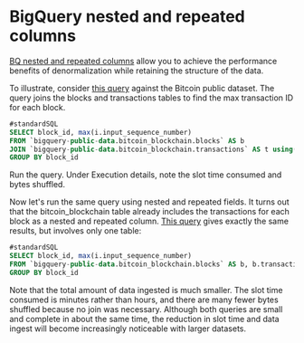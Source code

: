 # BigQuery nested and repeated columns

[BQ nested and repeated columns](https://cloud.google.com/bigquery/docs/nested-repeated) 
allow you to achieve the performance benefits of denormalization while retaining the structure of the data.

To illustrate, consider [this query](https://console.cloud.google.com/bigquery?sq=316488749670:7c97c53951da457c9aaa07388f4213be) against the Bitcoin public dataset. The query joins the blocks and transactions tables to find the max transaction ID for each block.

```sql
#standardSQL
SELECT block_id, max(i.input_sequence_number) 
FROM `bigquery-public-data.bitcoin_blockchain.blocks` AS b
JOIN `bigquery-public-data.bitcoin_blockchain.transactions` AS t using(block_id), t.inputs as i 
GROUP BY block_id
```

Run the query. Under Execution details, note the slot time consumed and bytes shuffled.

Now let's run the same query using nested and repeated fields. It turns out that the bitcoin_blockchain table already includes the transactions for each block as a nested and repeated column. [This query](https://console.cloud.google.com/bigquery?sq=316488749670:7ee7c9e79a1f473db78fb1665d6b8260) gives exactly the same results, but involves only one table:

```sql
#standardSQL
SELECT block_id, max(i.input_sequence_number) 
FROM `bigquery-public-data.bitcoin_blockchain.blocks` AS b, b.transactions AS t, t.inputs as i
GROUP BY block_id
```

Note that the total amount of data ingested is much smaller. The slot time consumed is minutes rather than hours, and there are many fewer bytes shuffled because no join was necessary. Although both queries are small and complete in about the same time, the reduction in slot time and data ingest will become increasingly noticeable with larger datasets.
